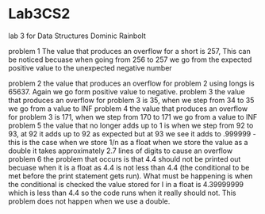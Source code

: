 # Lab3CS2
lab 3 for Data Structures
Dominic Rainbolt

problem 1
The value that produces an overflow for a short is 257, This can be noticed becuase when going from 256 to 257 we go from the expected positive value to the unexpected negative number 

problem 2
the value that produces an overflow for problem 2 using longs is 65637. Again we go form positive value to negative. 
problem 3 
the value that produces an overflow for problem 3 is 35, when we step from 34 to 35 we go from a value to INF
problem 4 
the value that produces an overflow for problem 3 is 171, when we step from 170 to 171 we go from a value to INF
problem 5 
the value that no longer adds up to 1 is when we step from 92 to 93, at 92 it adds up to 92 as expected but at 93 we see it adds to .999999 - this is the case when we store 1/n as a float
when we store the value as a double it takes approximately 2.7 lines of digits to cause an overflow
problem 6
the problem that occurs is that 4.4 should not be printed out becuase when it is a float as 4.4 is not less than 4.4 (the conditional to be met before the print statement gets run).
What must be happening is when the conditional is checked the value stored for I in a float is 4.39999999 which is less than 4.4 so the code runs when it really should not.
This problem does not happen when we use a double.
